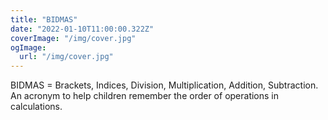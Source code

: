 ```yaml
---
title: "BIDMAS"
date: "2022-01-10T11:00:00.322Z"
coverImage: "/img/cover.jpg"
ogImage:
  url: "/img/cover.jpg"
---
```


BIDMAS = Brackets, Indices, Division, Multiplication, Addition, Subtraction.  
An acronym to help children remember the order of operations in calculations.
